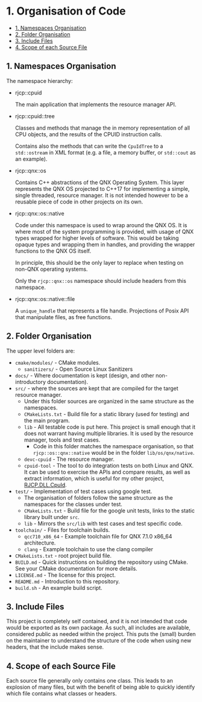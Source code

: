 # 1. Organisation of Code <!-- omit in toc -->

- [1. Namespaces Organisation](#1-namespaces-organisation)
- [2. Folder Organisation](#2-folder-organisation)
- [3. Include Files](#3-include-files)
- [4. Scope of each Source File](#4-scope-of-each-source-file)


## 1. Namespaces Organisation

The namespace hierarchy:

* rjcp::cpuid

  The main application that implements the resource manager API.

* rjcp::cpuid::tree

  Classes and methods that manage the in memory representation of all CPU
  objects, and the results of the CPUID instruction calls.

  Contains also the methods that can write the `CpuIdTree` to a `std::ostream`
  in XML format (e.g. a file, a memory buffer, or `std::cout` as an example).

* rjcp::qnx::os

  Contains C++ abstractions of the QNX Operating System. This layer represents
  the QNX OS projected to C++17 for implementing a simple, single threaded,
  resource manager. It is not intended however to be a reusable piece of code in
  other projects on its own.

* rjcp::qnx::os::native

  Code under this namespace is used to wrap around the QNX OS. It is where most
  of the system programming is provided, with usage of QNX types wrapped for
  higher levels of software. This would be taking opaque types and wrapping them
  in handles, and providing the wrapper functions to the QNX OS itself.

  In principle, this should be the only layer to replace when testing on non-QNX
  operating systems.

  Only the `rjcp::qnx::os` namespace should include headers from this namespace.

* rjcp::qnx::os::native::file

  A `unique_handle` that represents a file handle. Projections of Posix API that
  manipulate files, as free functions.

## 2. Folder Organisation

The upper level folders are:

* `cmake/modules/` - CMake modules.
  * `sanitizers/` - Open Source Linux Sanitizers
* `docs/` - Where documentation is kept (design, and other non-introductory
  documentation).
* `src/` - where the sources are kept that are compiled for the target resource
  manager.
  * Under this folder sources are organized in the same structure as the
    namespaces.
  * `CMakeLists.txt` - Build file for a static library (used for testing) and
    the main program.
  * `lib` - All testable code is put here. This project is small enough that it
    does not warrant having multiple libraries. It is used by the resource
    manager, tools and test cases.
    * Code in this folder matches the namespace organisation, so that
      `rjcp::os::qnx::native` would be in the folder `lib/os/qnx/native`.
  * `devc-cpuid` - The resource manager.
  * `cpuid-tool` - The tool to do integration tests on both Linux and QNX. It
    can be used to exercise the APIs and compare results, as well as extract
    information, which is useful for my other project,
    [RJCP.DLL.CpuId](https://github.com/jcurl/RJCP.DLL.CpuId/).
* `test/` - Implementation of test cases using google test.
  * The organisation of folders follow the same structure as the namespaces for
    the classes under test.
  * `CMakeLists.txt` - Build file for the google unit tests, links to the static
    library built under `src`.
  * `lib` - Mirrors the `src/lib` with test cases and test specific code.
* `toolchain/` - Files for toolchain builds.
  * `qcc710_x86_64` - Example toolchain file for QNX 7.1.0 x86_64 architecture.
  * `clang` - Example toolchain to use the clang compiler
* `CMakeLists.txt` - root project build file.
* `BUILD.md` - Quick instructions on building the repository using CMake. See
  your CMake documentation for more details.
* `LICENSE.md` - The license for this project.
* `README.md` - Introduction to this repository.
* `build.sh` - An example build script.

## 3. Include Files

This project is completely self contained, and it is not intended that code
would be exported as its own package. As such, all includes are available,
considered public as needed within the project. This puts the (small) burden on
the maintainer to understand the structure of the code when using new headers,
that the include makes sense.

## 4. Scope of each Source File

Each source file generally only contains one class. This leads to an explosion
of many files, but with the benefit of being able to quickly identify which file
contains what classes or headers.

